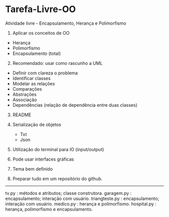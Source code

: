 # Tarefa-Livre-OO
Atividade livre - Encapsulamento, Herança e Polimorfismo

1. Aplicar os conceitos de OO
- Herança
- Polimorfismo
- Encapsulamento (total)

2. Recomendado: usar como rascunho a UML
- Definir com clareza o problema
- Identificar classes
- Modelar as relações
- Comparações
- Abstrações
- Associação
- Dependências (relação de dependência entre duas classes)

3. README
4. Serialização de objetos
    - Txt
    - Json

5. Utilização do terminal para IO (input/output)

6. Pode usar interfaces gráficas 

7. Tema bem definido

8. Preparar tudo em um repositório do github.
-------------------------------------------------------------------------------------------------------------------
tv.py : métodos e atributos; classe construtora.
garagem.py : encapsulamento; interação com usuário.
triangteste.py : encapsulamento; interação com usuário.
medico.py : herança e polimorfismo.
hospital.py : herança, polimorfismo e encapsulamento.

